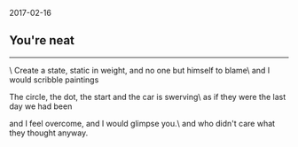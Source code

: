 2017-02-16

## You're neat

---
\\
Create a state, static in weight, and no one but himself to blame\\
and I would scribble paintings

The circle, the dot, the start and the car is swerving\\
as if they were the last day we had been

and I feel overcome, and I would glimpse you.\\
and who didn't care what they thought anyway.
